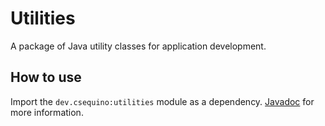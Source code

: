 # Utilities

A package of Java utility classes for application development.

## How to use

Import the `dev.csequino:utilities` module as a dependency. [Javadoc](https://www.csequino.dev/utilities/apidocs/) for more information.